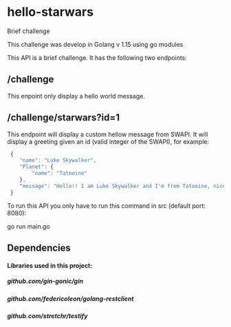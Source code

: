 # hello-starwars
Brief challenge 

This challenge was develop in Golang v 1.15 using go modules

This API is a brief challenge. It has the following two endpoints: 

## /challenge
This enpoint only display a hello world message.

## /challenge/starwars?id=1
This endpoint will display a custom hellow message from SWAPI. It will display a greeting given an id (valid integer of the SWAPI), for example: 

```javascript
 {
    "name": "Luke Skywalker",
    "Planet": {
        "name": "Tatooine"
    },
    "message": "Hello!! I am Luke Skywalker and I'm from Tatooine, nice to meet you!"
 }

```

To run this API you only have to run this command in src (default port: 8080): 

go run main.go

## Dependencies

#### Libraries used in this project: 
##### github.com/gin-gonic/gin
##### github.com/federicoleon/golang-restclient
##### github.com/stretchr/testify

